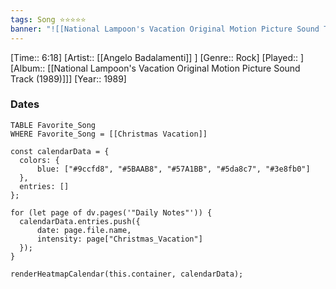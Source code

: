```yaml
---
tags: Song ⭐⭐⭐⭐⭐ 
banner: "![[National Lampoon's Vacation Original Motion Picture Sound Track (1989).jpg]]"
---
```

[Time:: 6:18]
[Artist:: [[Angelo Badalamenti]] ]
[Genre:: Rock]
[Played:: ]
[Album:: [[National Lampoon's Vacation Original Motion Picture Sound Track (1989)]]]
[Year:: 1989]
### Dates
````dataview
TABLE Favorite_Song
WHERE Favorite_Song = [[Christmas Vacation]]
````
  ```dataviewjs
const calendarData = { 
	colors: { 
		blue: ["#9ccfd8", "#5BAAB8", "#57A1BB", "#5da8c7", "#3e8fb0"] 
	}, 
	entries: [] 
}; 

for (let page of dv.pages('"Daily Notes"')) { 
	calendarData.entries.push({ 
		date: page.file.name, 
		intensity: page["Christmas_Vacation"]
	}); 
} 

renderHeatmapCalendar(this.container, calendarData);
```
